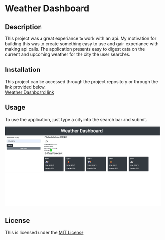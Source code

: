 # Weather Dashboard


## Description


This project was a great experiance to work with an api. My motivation for building this was to create something easy to use and gain experiance with making api calls.
The application presents easy to digest data on the current and upcoming weather for the city the user searches.


## Installation

This project can be accessed through the project repository or through the link provided below. <br>
[Weather Dashboard link](https://nhilde.github.io/weatherDashboard/)

## Usage

To use the application, just type a city into the search bar and submit.


![Weather Dashboard Image](./assets/weatherDash.png)


## License

This is licensed under the [MIT License](LICENSE)